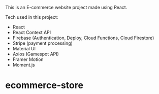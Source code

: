 This is an E-commerce website project made using React.

Tech used in this project:

- React
- React Context API
- Firebase (Authentication, Deploy, Cloud Functions, Cloud Firestore)
- Stripe (payment processing)
- Material UI
- Axios (Gamespot API)
- Framer Motion
- Moment.js
# ecommerce-store

